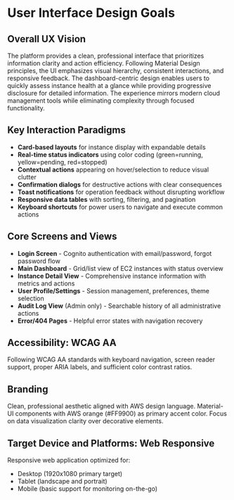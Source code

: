 # User Interface Design Goals

## Overall UX Vision

The platform provides a clean, professional interface that prioritizes information clarity and action efficiency. Following Material Design principles, the UI emphasizes visual hierarchy, consistent interactions, and responsive feedback. The dashboard-centric design enables users to quickly assess instance health at a glance while providing progressive disclosure for detailed information. The experience mirrors modern cloud management tools while eliminating complexity through focused functionality.

## Key Interaction Paradigms

- **Card-based layouts** for instance display with expandable details
- **Real-time status indicators** using color coding (green=running, yellow=pending, red=stopped)
- **Contextual actions** appearing on hover/selection to reduce visual clutter
- **Confirmation dialogs** for destructive actions with clear consequences
- **Toast notifications** for operation feedback without disrupting workflow
- **Responsive data tables** with sorting, filtering, and pagination
- **Keyboard shortcuts** for power users to navigate and execute common actions

## Core Screens and Views

- **Login Screen** - Cognito authentication with email/password, forgot password flow
- **Main Dashboard** - Grid/list view of EC2 instances with status overview
- **Instance Detail View** - Comprehensive instance information with metrics and actions
- **User Profile/Settings** - Session management, preferences, theme selection
- **Audit Log View** (Admin only) - Searchable history of all administrative actions
- **Error/404 Pages** - Helpful error states with navigation recovery

## Accessibility: WCAG AA

Following WCAG AA standards with keyboard navigation, screen reader support, proper ARIA labels, and sufficient color contrast ratios.

## Branding

Clean, professional aesthetic aligned with AWS design language. Material-UI components with AWS orange (#FF9900) as primary accent color. Focus on data visualization clarity over decorative elements.

## Target Device and Platforms: Web Responsive

Responsive web application optimized for:

- Desktop (1920x1080 primary target)
- Tablet (landscape and portrait)
- Mobile (basic support for monitoring on-the-go)
